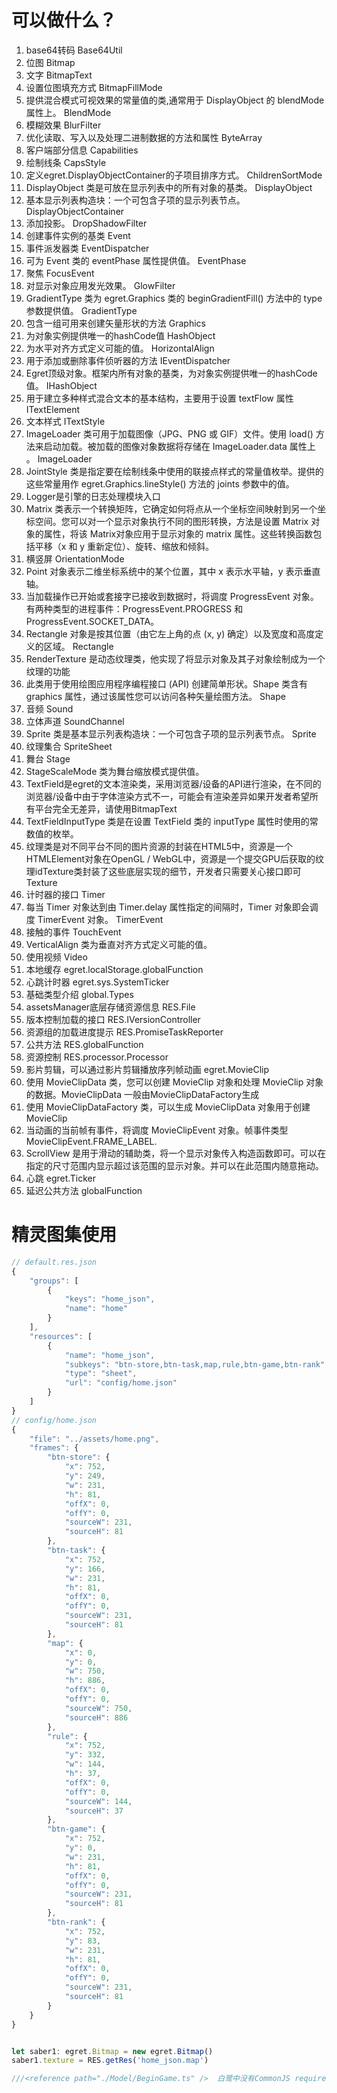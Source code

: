 # 可以做什么？

1. base64转码   Base64Util
2. 位图   Bitmap
3. 文字   BitmapText
4. 设置位图填充方式  BitmapFillMode
5. 提供混合模式可视效果的常量值的类,通常用于 DisplayObject 的 blendMode 属性上。    BlendMode
6. 模糊效果    BlurFilter
7. 优化读取、写入以及处理二进制数据的方法和属性    ByteArray
8. 客户端部分信息    Capabilities
9. 绘制线条     CapsStyle
10. 定义egret.DisplayObjectContainer的子项目排序方式。     ChildrenSortMode
11. DisplayObject 类是可放在显示列表中的所有对象的基类。    DisplayObject
12. 基本显示列表构造块：一个可包含子项的显示列表节点。    DisplayObjectContainer
13. 添加投影。    DropShadowFilter
14. 创建事件实例的基类   Event
15. 事件派发器类     EventDispatcher
16. 可为 Event 类的 eventPhase 属性提供值。   EventPhase
17. 聚焦     FocusEvent
18. 对显示对象应用发光效果。   GlowFilter
19. GradientType 类为 egret.Graphics 类的 beginGradientFill() 方法中的 type 参数提供值。     GradientType
20. 包含一组可用来创建矢量形状的方法    Graphics
21. 为对象实例提供唯一的hashCode值      HashObject
22. 为水平对齐方式定义可能的值。    HorizontalAlign
23. 用于添加或删除事件侦听器的方法    IEventDispatcher
24. Egret顶级对象。框架内所有对象的基类，为对象实例提供唯一的hashCode值。     IHashObject
25. 用于建立多种样式混合文本的基本结构，主要用于设置 textFlow 属性      ITextElement
26. 文本样式     ITextStyle
27. ImageLoader 类可用于加载图像（JPG、PNG 或 GIF）文件。使用 load() 方法来启动加载。被加载的图像对象数据将存储在 ImageLoader.data 属性上 。   ImageLoader
28. JointStyle 类是指定要在绘制线条中使用的联接点样式的常量值枚举。提供的这些常量用作 egret.Graphics.lineStyle() 方法的 joints 参数中的值。 
29. Logger是引擎的日志处理模块入口
30. Matrix 类表示一个转换矩阵，它确定如何将点从一个坐标空间映射到另一个坐标空间。您可以对一个显示对象执行不同的图形转换，方法是设置 Matrix 对象的属性，将该 Matrix对象应用于显示对象的 matrix 属性。这些转换函数包括平移（x 和 y 重新定位）、旋转、缩放和倾斜。
31. 横竖屏    OrientationMode
32. Point 对象表示二维坐标系统中的某个位置，其中 x 表示水平轴，y 表示垂直轴。
33. 当加载操作已开始或套接字已接收到数据时，将调度 ProgressEvent 对象。有两种类型的进程事件：ProgressEvent.PROGRESS 和 ProgressEvent.SOCKET_DATA。
34. Rectangle 对象是按其位置（由它左上角的点 (x, y) 确定）以及宽度和高度定义的区域。   Rectangle
35. RenderTexture 是动态纹理类，他实现了将显示对象及其子对象绘制成为一个纹理的功能   
36. 此类用于使用绘图应用程序编程接口 (API) 创建简单形状。Shape 类含有 graphics 属性，通过该属性您可以访问各种矢量绘图方法。    Shape
37. 音频   Sound
38. 立体声道  SoundChannel
39. Sprite 类是基本显示列表构造块：一个可包含子项的显示列表节点。   Sprite
40. 纹理集合   SpriteSheet
41. 舞台  Stage
42. StageScaleMode 类为舞台缩放模式提供值。
43. TextField是egret的文本渲染类，采用浏览器/设备的API进行渲染，在不同的浏览器/设备中由于字体渲染方式不一，可能会有渲染差异如果开发者希望所有平台完全无差异，请使用BitmapText
44. TextFieldInputType 类是在设置 TextField 类的 inputType 属性时使用的常数值的枚举。
45. 纹理类是对不同平台不同的图片资源的封装在HTML5中，资源是一个HTMLElement对象在OpenGL / WebGL中，资源是一个提交GPU后获取的纹理idTexture类封装了这些底层实现的细节，开发者只需要关心接口即可     Texture
46. 计时器的接口   Timer
47. 每当 Timer 对象达到由 Timer.delay 属性指定的间隔时，Timer 对象即会调度 TimerEvent 对象。     TimerEvent
48. 接触的事件   TouchEvent
49. VerticalAlign 类为垂直对齐方式定义可能的值。
50. 使用视频     Video
51. 本地缓存    egret.localStorage.globalFunction
52. 心跳计时器   egret.sys.SystemTicker
53. 基础类型介绍   global.Types
54. assetsManager底层存储资源信息     RES.File
55. 版本控制加载的接口   RES.IVersionController
56. 资源组的加载进度提示    RES.PromiseTaskReporter
57. 公共方法 RES.globalFunction
58. 资源控制   RES.processor.Processor
59. 影片剪辑，可以通过影片剪辑播放序列帧动画    egret.MovieClip
60. 使用 MovieClipData 类，您可以创建 MovieClip 对象和处理 MovieClip 对象的数据。MovieClipData 一般由MovieClipDataFactory生成
61. 使用 MovieClipDataFactory 类，可以生成 MovieClipData 对象用于创建MovieClip
62. 当动画的当前帧有事件，将调度 MovieClipEvent 对象。帧事件类型 MovieClipEvent.FRAME_LABEL.
63. ScrollView 是用于滑动的辅助类，将一个显示对象传入构造函数即可。可以在指定的尺寸范围内显示超过该范围的显示对象。并可以在此范围内随意拖动。
64. 心跳    egret.Ticker
65. 延迟公共方法   globalFunction

  





# 精灵图集使用

```typescript
// default.res.json
{
	"groups": [
		{
			"keys": "home_json",
			"name": "home"
		}
	],
	"resources": [
		{
			"name": "home_json",
			"subkeys": "btn-store,btn-task,map,rule,btn-game,btn-rank",
			"type": "sheet",
			"url": "config/home.json"
		}
	]
}
// config/home.json
{
    "file": "../assets/home.png",
    "frames": {
        "btn-store": {
            "x": 752,
            "y": 249,
            "w": 231,
            "h": 81,
            "offX": 0,
            "offY": 0,
            "sourceW": 231,
            "sourceH": 81
        },
        "btn-task": {
            "x": 752,
            "y": 166,
            "w": 231,
            "h": 81,
            "offX": 0,
            "offY": 0,
            "sourceW": 231,
            "sourceH": 81
        },
        "map": {
            "x": 0,
            "y": 0,
            "w": 750,
            "h": 886,
            "offX": 0,
            "offY": 0,
            "sourceW": 750,
            "sourceH": 886
        },
        "rule": {
            "x": 752,
            "y": 332,
            "w": 144,
            "h": 37,
            "offX": 0,
            "offY": 0,
            "sourceW": 144,
            "sourceH": 37
        },
        "btn-game": {
            "x": 752,
            "y": 0,
            "w": 231,
            "h": 81,
            "offX": 0,
            "offY": 0,
            "sourceW": 231,
            "sourceH": 81
        },
        "btn-rank": {
            "x": 752,
            "y": 83,
            "w": 231,
            "h": 81,
            "offX": 0,
            "offY": 0,
            "sourceW": 231,
            "sourceH": 81
        }
    }
}


let saber1: egret.Bitmap = new egret.Bitmap()
saber1.texture = RES.getRes('home_json.map')
```



```typescript
///<reference path="./Model/BeginGame.ts" />  白鹭中没有CommonJS require    ES6模块import  可以用左边的方式来引入文件
```

